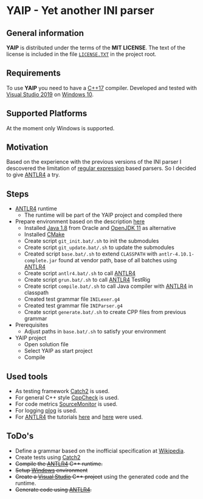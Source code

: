 # YAIP - Yet another INI parser

## General information

**YAIP** is distributed under the terms of the **MIT LICENSE**. The text of the license is included in the file [```LICENSE.TXT```][license] in the project root.

## Requirements

To use **YAIP** you need to have a [C++17][cpp_seventeen] compiler. Developed and tested with [Visual Studio 2019][msvs] on [Windows 10][w10].

## Supported Platforms

At the moment only Windows is supported.

## Motivation

Based on the experience with the previous versions of the INI parser I descovered the limitation of [regular expression][wiki_regexp] based parsers. So I decided to give [ANTLR4][antlr4] a try.

## Steps

- [ANTLR4][antlr4] runtime
  - The runtime will be part of the YAIP project and compiled there
- Prepare environment based on the description [here][setup_env_w]
  - Installed [Java 1.8][java_p_18] from Oracle and [OpenJDK 11][java_o_11] as alternative
  - Installed [CMake][cmake]
  - Create script `git_init.bat/.sh` to init the submodules
  - Create script `git_update.bat/.sh` to update the submodules
  - Created script `base.bat/.sh` to extend `CLASSPATH` with `antlr-4.10.1-complete.jar` found at vendor path, base of all batches using [ANTLR4][antlr4]
  - Create script `antlr4.bat/.sh` to call [ANTLR4][antlr4]
  - Create script `grun.bat/.sh` to call [ANTLR4][antlr4] TestRig
  - Create script `compile.bat/.sh` to call Java compiler with [ANTLR4][antlr4] in classpath
  - Created test grammar file `INILexer.g4`
  - Created test grammar file `INIParser.g4`
  - Create script `generate.bat/.sh` to create CPP files from previous grammar
- Prerequisites
  - Adjust paths in `base.bat/.sh` to satisfy your environment
- YAIP project
  - Open solution file
  - Select YAIP as start project
  - Compile

## Used tools

- As testing framework [Catch2][catch2] is used.
- For general C++ style [CppCheck][cppcheck] is used.
- For code metrics [SourceMonitor][sourcemonitor] is used.
- For logging [plog][plog] is used.
- For [ANTLR4][antlr4] the tutorials [here][antlr4-tut] and [here][antlr4-tut-cpp] were used.

## ToDo's

- Define a grammar based on the inofficial specification at [Wikipedia][wiki_ini].
- Create tests using [Catch2][catch2]
- ~~Compile the [ANTLR4][antlr4] C++ runtime.~~
- ~~Setup [Windows][w10] environment~~
- ~~Create a [Visual Studio][msvs] C++ project~~ using the generated code and the runtime.
- ~~Generate code using [ANTLR4][antlr4].~~

[antlr4-tut-cpp]: https://tomassetti.me/getting-started-antlr-cpp/
[antlr4-tut]: https://tomassetti.me/antlr-mega-tutorial/
[antlr4]: https://www.antlr.org/
[catch2]: https://github.com/philsquared/Catch
[cmake]: https://cmake.org/
[cpp_seventeen]: https://en.wikipedia.org/wiki/C%2B%2B17
[cppcheck]: http://cppcheck.sourceforge.net/
[java_o_11]: https://openjdk.org/projects/jdk/11/
[java_p_18]: https://www.oracle.com/de/java/technologies/javase/javase8u211-later-archive-downloads.html
[license]: LICENSE.TXT
[msvs]: https://www.visualstudio.com/
[plog]: https://github.com/SergiusTheBest/plog
[setup_env_w]: https://github.com/antlr/antlr4/blob/master/doc/getting-started.md#windows
[sourcemonitor]: https://www.derpaul.net/SourceMonitor/
[w10]: https://www.microsoft.com/en-us/software-download/windows10
[wiki_ini]: https://en.wikipedia.org/wiki/INI_file#Comments
[wiki_regexp]: https://en.wikipedia.org/wiki/Regular_expression
